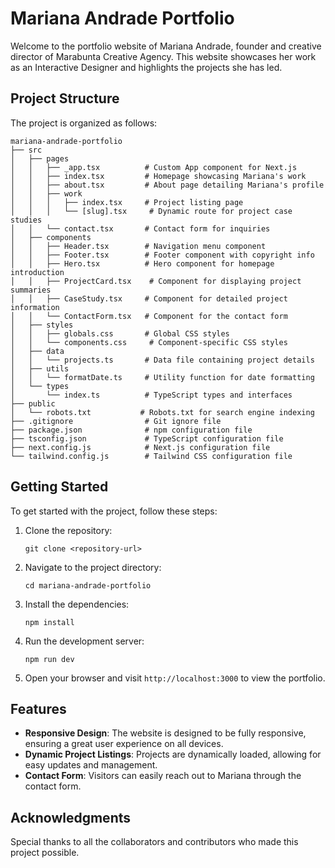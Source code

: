 # Mariana Andrade Portfolio

Welcome to the portfolio website of Mariana Andrade, founder and creative director of Marabunta Creative Agency. This website showcases her work as an Interactive Designer and highlights the projects she has led.

## Project Structure

The project is organized as follows:

```
mariana-andrade-portfolio
├── src
│   ├── pages
│   │   ├── _app.tsx          # Custom App component for Next.js
│   │   ├── index.tsx         # Homepage showcasing Mariana's work
│   │   ├── about.tsx         # About page detailing Mariana's profile
│   │   ├── work
│   │   │   ├── index.tsx     # Project listing page
│   │   │   └── [slug].tsx     # Dynamic route for project case studies
│   │   └── contact.tsx       # Contact form for inquiries
│   ├── components
│   │   ├── Header.tsx        # Navigation menu component
│   │   ├── Footer.tsx        # Footer component with copyright info
│   │   ├── Hero.tsx          # Hero component for homepage introduction
│   │   ├── ProjectCard.tsx    # Component for displaying project summaries
│   │   ├── CaseStudy.tsx     # Component for detailed project information
│   │   └── ContactForm.tsx   # Component for the contact form
│   ├── styles
│   │   ├── globals.css       # Global CSS styles
│   │   └── components.css     # Component-specific CSS styles
│   ├── data
│   │   └── projects.ts       # Data file containing project details
│   ├── utils
│   │   └── formatDate.ts     # Utility function for date formatting
│   └── types
│       └── index.ts          # TypeScript types and interfaces
├── public
│   └── robots.txt           # Robots.txt for search engine indexing
├── .gitignore                # Git ignore file
├── package.json              # npm configuration file
├── tsconfig.json             # TypeScript configuration file
├── next.config.js            # Next.js configuration file
└── tailwind.config.js        # Tailwind CSS configuration file
```

## Getting Started

To get started with the project, follow these steps:

1. Clone the repository:
   ```
   git clone <repository-url>
   ```

2. Navigate to the project directory:
   ```
   cd mariana-andrade-portfolio
   ```

3. Install the dependencies:
   ```
   npm install
   ```

4. Run the development server:
   ```
   npm run dev
   ```

5. Open your browser and visit `http://localhost:3000` to view the portfolio.

## Features

- **Responsive Design**: The website is designed to be fully responsive, ensuring a great user experience on all devices.
- **Dynamic Project Listings**: Projects are dynamically loaded, allowing for easy updates and management.
- **Contact Form**: Visitors can easily reach out to Mariana through the contact form.

## Acknowledgments

Special thanks to all the collaborators and contributors who made this project possible.
